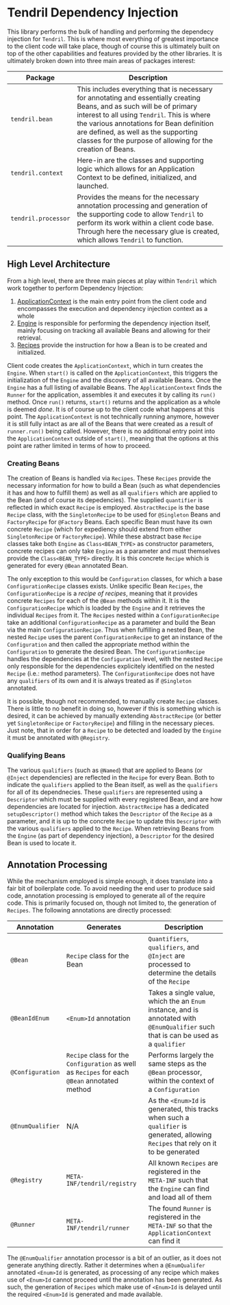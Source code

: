 # Tendril Dependency Injection
This library performs the bulk of handling and performing the dependecy injection for `Tendril`. This is where most everything of greatest importance to the client code will take place, though of course this is ultimately built on top of the other capabilities and features provided by the other libraries. It is ultimately broken down into three main areas of packages interest:

| Package | Description |
| ---     | ---         |
| `tendril.bean` | This includes everything that is necessary for annotating and essentially creating Beans, and as such will be of primary interest to all using `Tendril`. This is where the various annotations for Bean definition are defined, as well as the supporting classes for the purpose of allowing for the creation of Beans.|
| `tendril.context` | Here-in are the classes and supporting logic which allows for an Application Context to be defined, initialized, and launched.|
|`tendril.processor`| Provides the means for the necessary annotation processing and generation of the supporting code to allow `Tendril` to perform its work within a client code base. Through here the necessary glue is created, which allows `Tendril` to function.|

## High Level Architecture
From a high level, there are three main pieces at play within `Tendril` which work together to perform Dependency Injection:
1. [ApplicationContext](./tendril-di/src/main/java/tendril/context/ApplicationContext.java) is the main entry point from the client code and encompasses the execution and dependency injection context as a whole
2. [Engine](./tendril-di/src/main/java/tendril/context/Engine.java) is responsible for performing the dependency injection itself, mainly focusing on tracking all available Beans and allowing for their retrieval.
3. [Recipes](./tendril-di/src/main/java/tendril/bean/recipe/AbstractRecipe.java) provide the instruction for how a Bean is to be created and initialized.

Client code creates the `ApplicationContext`, which in turn creates the `Engine`. When `start()` is called on the `ApplicationContext`, this triggers the initialization of the `Engine` and the discovery of all available Beans. Once the `Engine` has a full listing of available Beans. The `ApplicationContext` finds the `Runner` for the application, assembles it and executes it by calling its `run()` method. Once `run()` returns, `start()` returns and the application as a whole is deemed *done*. It is of course up to the client code what happens at this point. The `ApplicationContext` is not technically running anymore, however it is still fully intact as are all of the Beans that were created as a result of `runner.run()` being called. However, there is no additional entry point into the `ApplicationContext` outside of `start()`, meaning that the options at this point are rather limited in terms of how to proceed.

### Creating Beans
The creation of Beans is handled via `Recipes`. These `Recipes` provide the necessary information for how to build a Bean (such as what dependencies it has and how to fulfill them) as well as all `qualifiers` which are applied to the Bean (and of course its depedencies). The supplied `quantifier` is reflected in which exact `Recipe` is employed. `AbstractRecipe` is the base `Recipe` class, with the `SingletonRecipe` to be used for `@Singleton` Beans and `FactoryRecipe` for `@Factory` Beans. Each specific Bean must have its own concrete `Recipe` (which for expediency should extend from either `SingletonRecipe` or `FactoryRecipe`). While these abstract base `Recipe` classes take both `Engine` as `Class<BEAN_TYPE>` as constructor parameters, concrete recipes can only take `Engine` as a parameter and must themselves provide the `Class<BEAN_TYPE>` directly. It is this concrete `Recipe` which is generated for every `@Bean` annotated Bean.

The only exception to this would be `Configuration` classes, for which a base `ConfigurationRecipe` classes exists. Unlike specific Bean `Recipes`, the `ConfigurationRecipe` is a *recipe of recipes*, meaning that it provides concrete `Recipes` for each of the `@Bean` methods within it. It is the `ConfigurationRecipe` which is loaded by the `Engine` and it retrieves the individual `Recipes` from it. The `Recipes` nested within a `ConfigurationRecipe` take an additional `ConfigurationRecipe` as a parameter and build the Bean via the main `ConfigurationRecipe`. Thus when fulfilling a nested Bean, the nested `Recipe` uses the parent `ConfigurationRecipe` to get an instance of the `Configuration` and then called the appropriate method within the `Configuration` to generate the desired Bean. The `ConfigurationRecipe` handles the dependencies at the `Configuration` level, with the nested `Recipe` only responsible for the dependencies explicitely identified on the nested `Recipe` (i.e.: method parameters). The `ConfigurationRecipe` does not have any `qualifiers` of its own and it is always treated as if `@Singleton` annotated.

It is possible, though not recommended, to manually create `Recipe` classes. There is little to no benefit in doing so, however if this is something which is desired, it can be achieved by manually extending `AbstractRecipe` (or better yet `SingletonRecipe` or `FactoryRecipe`) and filling in the necessary pieces. Just note, that in order for a `Recipe` to be detected and loaded by the `Engine` it must be annotated with `@Registry`.

### Qualifying Beans
The various `qualifiers` (such as `@Named`) that are applied to Beans (or `@Inject` dependencies) are reflected in the `Recipe` for every Bean. Both to indicate the `qualifiers` applied to the Bean itself, as well as the `qualifiers` for all of its dependnecies. These `qualifiers` are represented using a `Descriptor` which must be supplied with every registered Bean, and are how dependencies are located for injection. `AbstractRecipe` has a dedicated `setupDescriptor()` method which takes the `Descriptor` of the `Recipe` as a parameter, and it is up to the concrete `Recipe` to update this `Descriptor` with the various `qualifiers` applied to the `Recipe`. When retrieving Beans from the `Engine` (as part of dependency injection), a `Descriptor` for the desired Bean is used to locate it.

## Annotation Processing
While the mechanism employed is simple enough, it does translate into a fair bit of boilerplate code. To avoid needing the end user to produce said code, annotation processing is employed to generate all of the require code. This is primarily focused on, though not limited to, the generation of `Recipes`. The following annotations are directly processed:

|Annotation|Generates|Description|
|---       |---      |---        |
|`@Bean` | `Recipe` class for the Bean|`Quantifiers`, `qualifiers`, and `@Inject` are processed to determine the details of the `Recipe`|
|`@BeanIdEnum`| `<Enum>Id` annotation| Takes a single value, which the an `Enum` instance, and is annotated with `@EnumQualifier` such that is can be used as a `qualifier`|
|`@Configuration`|`Recipe` class for the `Configuration` as well as `Recipes` for each `@Bean` annotated method|Performs largely the same steps as the `@Bean` processor, within the context of a `Configuration`|
|`@EnumQualifier`|N/A|As the `<Enum>Id` is generated, this tracks when such a `qualifier` is generated, allowing `Recipes` that rely on it to be generated|
|`@Registry`|`META-INF/tendril/registry`|All known `Recipes` are registered in the `META-INF` such that the `Engine` can find and load all of them|
|`@Runner`|`META-INF/tendril/runner`|The found `Runner` is registered in the `META-INF` so that the `ApplicationContext` can find it|

The `@EnumQualifier` annotation processor is a bit of an outlier, as it does not generate anything directly. Rather it determines when a `@EnumQualifer` annotated `<Enum>Id` is generated, as processing of any recipe which makes use of `<Enum>Id` cannot proceed until the annotation has been generated. As such, the generation of `Recipes` which make use of `<Enum>Id` is delayed until the required `<Enum>Id` is generated and made available.
